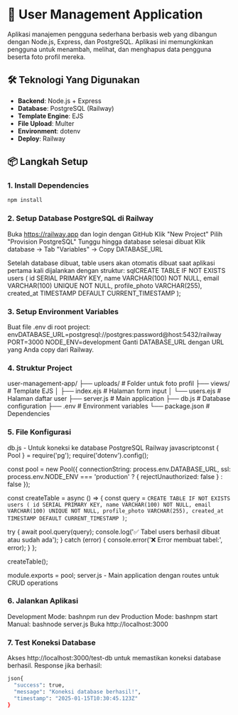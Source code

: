 # 📱 User Management Application

Aplikasi manajemen pengguna sederhana berbasis web yang dibangun dengan Node.js, Express, dan PostgreSQL. Aplikasi ini memungkinkan pengguna untuk menambah, melihat, dan menghapus data pengguna beserta foto profil mereka.

## 🛠️ Teknologi Yang Digunakan

- **Backend**: Node.js + Express
- **Database**: PostgreSQL (Railway)
- **Template Engine**: EJS
- **File Upload**: Multer
- **Environment**: dotenv
- **Deploy**: Railway

## 📦 Langkah Setup

### 1. Install Dependencies
```bash
npm install
```
### 2. Setup Database PostgreSQL di Railway

Buka https://railway.app dan login dengan GitHub
Klik "New Project"
Pilih "Provision PostgreSQL"
Tunggu hingga database selesai dibuat
Klik database → Tab "Variables" → Copy DATABASE_URL

Setelah database dibuat, table users akan otomatis dibuat saat aplikasi pertama kali dijalankan dengan struktur:
sqlCREATE TABLE IF NOT EXISTS users (
  id SERIAL PRIMARY KEY,
  name VARCHAR(100) NOT NULL,
  email VARCHAR(100) UNIQUE NOT NULL,
  profile_photo VARCHAR(255),
  created_at TIMESTAMP DEFAULT CURRENT_TIMESTAMP
);
### 3. Setup Environment Variables
Buat file .env di root project:
envDATABASE_URL=postgresql://postgres:password@host:5432/railway
PORT=3000
NODE_ENV=development
Ganti DATABASE_URL dengan URL yang Anda copy dari Railway.
### 4. Struktur Project
user-management-app/
├── uploads/              # Folder untuk foto profil
├── views/                # Template EJS
│   ├── index.ejs        # Halaman form input
│   └── users.ejs        # Halaman daftar user
├── server.js            # Main application
├── db.js                # Database configuration
├── .env                 # Environment variables
└── package.json         # Dependencies
### 5. File Konfigurasi
db.js - Untuk koneksi ke database PostgreSQL Railway
javascriptconst { Pool } = require('pg');
require('dotenv').config();

const pool = new Pool({
  connectionString: process.env.DATABASE_URL,
  ssl: process.env.NODE_ENV === 'production' ? { rejectUnauthorized: false } : false
});

const createTable = async () => {
  const query = `
    CREATE TABLE IF NOT EXISTS users (
      id SERIAL PRIMARY KEY,
      name VARCHAR(100) NOT NULL,
      email VARCHAR(100) UNIQUE NOT NULL,
      profile_photo VARCHAR(255),
      created_at TIMESTAMP DEFAULT CURRENT_TIMESTAMP
    )
  `;
  
  try {
    await pool.query(query);
    console.log('✅ Tabel users berhasil dibuat atau sudah ada');
  } catch (error) {
    console.error('❌ Error membuat tabel:', error);
  }
};

createTable();

module.exports = pool;
server.js - Main application dengan routes untuk CRUD operations
### 6. Jalankan Aplikasi
Development Mode:
bashnpm run dev
Production Mode:
bashnpm start
Manual:
bashnode server.js
Buka http://localhost:3000
### 7. Test Koneksi Database
Akses http://localhost:3000/test-db untuk memastikan koneksi database berhasil.
Response jika berhasil:
```bash
json{
  "success": true,
  "message": "Koneksi database berhasil!",
  "timestamp": "2025-01-15T10:30:45.123Z"
}
```